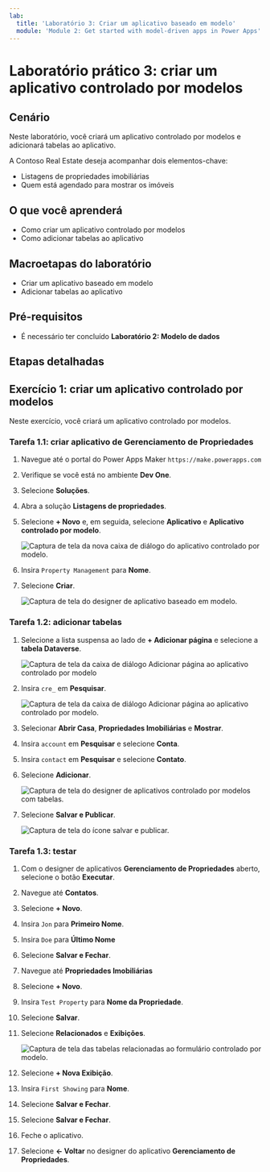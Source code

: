 ```yaml
---
lab:
  title: 'Laboratório 3: Criar um aplicativo baseado em modelo'
  module: 'Module 2: Get started with model-driven apps in Power Apps'
---
```


# Laboratório prático 3: criar um aplicativo controlado por modelos

## Cenário

Neste laboratório, você criará um aplicativo controlado por modelos e adicionará tabelas ao aplicativo.

A Contoso Real Estate deseja acompanhar dois elementos-chave:

- Listagens de propriedades imobiliárias
- Quem está agendado para mostrar os imóveis

## O que você aprenderá

- Como criar um aplicativo controlado por modelos
- Como adicionar tabelas ao aplicativo

## Macroetapas do laboratório

- Criar um aplicativo baseado em modelo
- Adicionar tabelas ao aplicativo
  
## Pré-requisitos

- É necessário ter concluído **Laboratório 2: Modelo de dados**

## Etapas detalhadas

## Exercício 1: criar um aplicativo controlado por modelos

Neste exercício, você criará um aplicativo controlado por modelos.

### Tarefa 1.1: criar aplicativo de Gerenciamento de Propriedades

1. Navegue até o portal do Power Apps Maker `https://make.powerapps.com`

1. Verifique se você está no ambiente **Dev One**.

1. Selecione **Soluções**.

1. Abra a solução **Listagens de propriedades**.

1. Selecione **+ Novo** e, em seguida, selecione **Aplicativo** e **Aplicativo controlado por modelo**.

    ![Captura de tela da nova caixa de diálogo do aplicativo controlado por modelo.](../media/new-mda.png)

1. Insira `Property Management` para **Nome**.

1. Selecione **Criar**.

    ![Captura de tela do designer de aplicativo baseado em modelo.](../media/mda-designer.png)

### Tarefa 1.2: adicionar tabelas

1. Selecione a lista suspensa ao lado de **+ Adicionar página** e selecione a **tabela Dataverse**.

    ![Captura de tela da caixa de diálogo Adicionar página ao aplicativo controlado por modelo](../media/mda-new-page.png)

1. Insira `cre_` em **Pesquisar**.

    ![Captura de tela da caixa de diálogo Adicionar página ao aplicativo controlado por modelo.](../media/mda-add-tables.png)

1. Selecionar **Abrir Casa**, **Propriedades Imobiliárias** e **Mostrar**.

1. Insira `account` em **Pesquisar** e selecione **Conta**.

1. Insira `contact` em **Pesquisar** e selecione **Contato**.

1. Selecione **Adicionar**.

    ![Captura de tela do designer de aplicativos controlado por modelos com tabelas.](../media/mda-designer-with-tables.png)

1. Selecione **Salvar e Publicar**.

    ![Captura de tela do ícone salvar e publicar.](../media/mda-save-publish-btn.png)

### Tarefa 1.3: testar

1. Com o designer de aplicativos **Gerenciamento de Propriedades** aberto, selecione o botão **Executar**.

1. Navegue até **Contatos**.

1. Selecione **+ Novo**.

1. Insira `Jon` para **Primeiro Nome**.

1. Insira `Doe` para **Último Nome**

1. Selecione **Salvar e Fechar**.

1. Navegue até **Propriedades Imobiliárias**

1. Selecione **+ Novo**.

1. Insira `Test Property` para **Nome da Propriedade**.

1. Selecione **Salvar**.

1. Selecione **Relacionados** e **Exibições**.

    ![Captura de tela das tabelas relacionadas ao formulário controlado por modelo.](../media/mda-related-records.png)

1. Selecione **+ Nova Exibição**.

1. Insira `First Showing` para **Nome**.

1. Selecione **Salvar e Fechar**.

1. Selecione **Salvar e Fechar**.

1. Feche o aplicativo.

1. Selecione **<- Voltar** no designer do aplicativo **Gerenciamento de Propriedades**.

